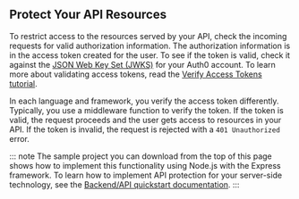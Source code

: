 ## Protect Your API Resources

To restrict access to the resources served by your API, check the incoming requests for valid authorization information. 
The authorization information is in the access token created for the user. To see if the token is valid, check it against the [JSON Web Key Set (JWKS)](/jwks) for your Auth0 account. To learn more about validating access tokens, read the [Verify Access Tokens tutorial](/api-auth/tutorials/verify-access-token).

In each language and framework, you verify the access token differently.
Typically, you use a middleware function to verify the token. If the token is valid, the request proceeds and the user gets access to resources in your API. If the token is invalid, the request is rejected with a `401 Unauthorized` error. 

::: note
The sample project you can download from the top of this page shows how to implement this functionality using Node.js with the Express framework. 
To learn how to implement API protection for your server-side technology, see the [Backend/API quickstart documentation](/quickstart/backend).
:::
